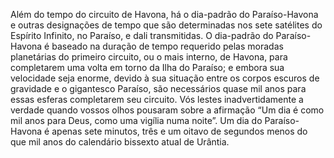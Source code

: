 ﻿Além do tempo do circuito de Havona, há o dia-padrão do Paraíso-Havona e outras designações de tempo que são determinadas nos sete satélites do Espírito Infinito, no Paraíso, e dali transmitidas. O dia-padrão do Paraíso-Havona é baseado na duração de tempo requerido pelas moradas planetárias do primeiro circuito, ou o mais interno, de Havona, para completarem uma volta em torno da Ilha do Paraíso; e embora sua velocidade seja enorme, devido à sua situação entre os corpos escuros de gravidade e o gigantesco Paraíso, são necessários quase mil anos para essas esferas completarem seu circuito. Vós lestes inadvertidamente a verdade quando vossos olhos pousaram sobre a afirmação  “Um dia é como mil anos para Deus, como uma vigília numa noite”. Um dia do Paraíso-Havona é apenas sete minutos, três e um oitavo de segundos menos do que mil anos do calendário bissexto atual de Urântia.
